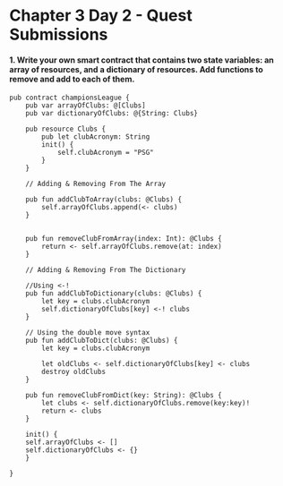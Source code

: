 # Chapter 3 Day 2 - Quest Submissions

#### 1. Write your own smart contract that contains two state variables: an array of resources, and a dictionary of resources. Add functions to remove and add to each of them.
```Cadence
pub contract championsLeague {
    pub var arrayOfClubs: @[Clubs]
    pub var dictionaryOfClubs: @{String: Clubs}

    pub resource Clubs {
        pub let clubAcronym: String
        init() {
            self.clubAcronym = "PSG"
        }
    }

    // Adding & Removing From The Array
   
    pub fun addClubToArray(clubs: @Clubs) {
        self.arrayOfClubs.append(<- clubs)
    }


    pub fun removeClubFromArray(index: Int): @Clubs {
        return <- self.arrayOfClubs.remove(at: index)
    }

    // Adding & Removing From The Dictionary
    
    //Using <-!
    pub fun addClubToDictionary(clubs: @Clubs) {
        let key = clubs.clubAcronym
        self.dictionaryOfClubs[key] <-! clubs
    }

    // Using the double move syntax
    pub fun addClubToDict(clubs: @Clubs) {
        let key = clubs.clubAcronym

        let oldClubs <- self.dictionaryOfClubs[key] <- clubs
        destroy oldClubs
    }

    pub fun removeClubFromDict(key: String): @Clubs {
        let clubs <- self.dictionaryOfClubs.remove(key:key)!
        return <- clubs 
    }

    init() {
    self.arrayOfClubs <- []
    self.dictionaryOfClubs <- {}
    }

}
```
